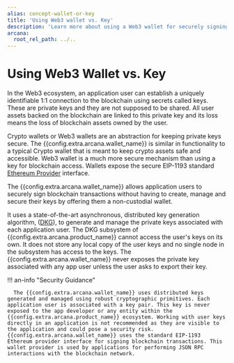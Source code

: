 ```yaml
---
alias: concept-wallet-or-key
title: 'Using Web3 wallet vs. Key'
description: 'Learn more about using a Web3 wallet for securely signing blockchain transactions. Users familiar with cryptographic keys can use them.'
arcana:
  root_rel_path: ../..
---
```


# Using Web3 Wallet vs. Key

In the Web3 ecosystem, an application user can establish a uniquely identifiable 1:1 connection to the blockchain using secrets called keys. These are private keys and they are not supposed to be shared. All user assets backed on the blockchain are linked to this private key and its loss means the loss of blockchain assets owned by the user. 

Crypto wallets or Web3 wallets are an abstraction for keeping private keys secure. The {{config.extra.arcana.wallet_name}} is similar in functionality to a typical Crypto wallet that is meant to keep crypto assets safe and accessible. Web3 wallet is a much more secure mechanism than using a key for blockchain access. Wallets expose the secure EIP-1193 standard [Ethereum Provider](https://docs.ethers.io/v5/api/providers/) interface. 

The {{config.extra.arcana.wallet_name}} allows application users to securely sign blockchain transactions without having to create, manage and secure their keys by offering them a non-custodial wallet. 

It uses a state-of-the-art asynchronous, distributed key generation algorithm, ([DKG]({{page.meta.arcana.root_rel_path}}/concepts/dkg/index.md)), to generate and manage the private keys associated with each application user. The DKG subsystem of {{config.extra.arcana.product_name}} cannot access the user's keys on its own. It does not store any local copy of the user keys and no single node in the subsystem has access to the keys. The {{config.extra.arcana.wallet_name}} never exposes the private key associated with any app user unless the user asks to export their key.

!!! an-info "Security Guidance"

      The {{config.extra.arcana.wallet_name}} uses distributed keys generated and managed using robust cryptographic primitives. Each application user is associated with a key pair. This key is never exposed to the app developer or any entity within the {{config.extra.arcana.product_name}} ecosystem. Working with user keys directly in an application is not recommended as they are visible to the application and could pose a security risk. {{config.extra.arcana.wallet_name}} uses the standard EIP-1193 Ethereum provider interface for signing blockchain transactions. This wallet provider is used by applications for performing JSON RPC interactions with the blockchain network. 
